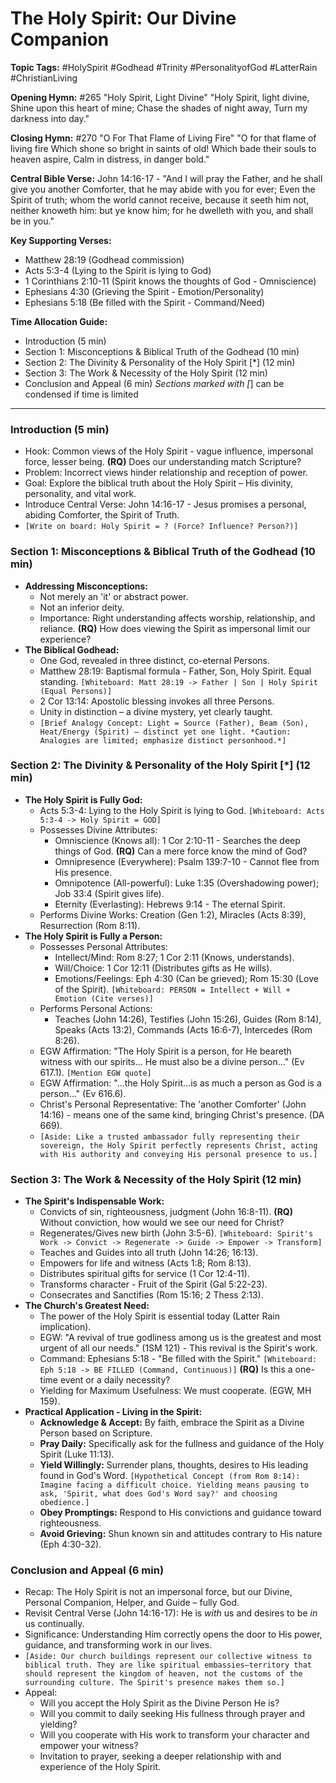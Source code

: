 # The Holy Spirit: Our Divine Companion

**Topic Tags:** #HolySpirit #Godhead #Trinity #PersonalityofGod #LatterRain
#ChristianLiving

**Opening Hymn:** #265 "Holy Spirit, Light Divine" "Holy Spirit, light divine,
Shine upon this heart of mine; Chase the shades of night away, Turn my darkness
into day."

**Closing Hymn:** #270 "O For That Flame of Living Fire" "O for that flame of
living fire Which shone so bright in saints of old! Which bade their souls to
heaven aspire, Calm in distress, in danger bold."

**Central Bible Verse:** John 14:16-17 - "And I will pray the Father, and he
shall give you another Comforter, that he may abide with you for ever; Even the
Spirit of truth; whom the world cannot receive, because it seeth him not,
neither knoweth him: but ye know him; for he dwelleth with you, and shall be in
you."

**Key Supporting Verses:**

- Matthew 28:19 (Godhead commission)
- Acts 5:3-4 (Lying to the Spirit is lying to God)
- 1 Corinthians 2:10-11 (Spirit knows the thoughts of God - Omniscience)
- Ephesians 4:30 (Grieving the Spirit - Emotion/Personality)
- Ephesians 5:18 (Be filled with the Spirit - Command/Need)

**Time Allocation Guide:**

- Introduction (5 min)
- Section 1: Misconceptions & Biblical Truth of the Godhead (10 min)
- Section 2: The Divinity & Personality of the Holy Spirit [*] (12 min)
- Section 3: The Work & Necessity of the Holy Spirit (12 min)
- Conclusion and Appeal (6 min) _Sections marked with [_] can be condensed if
  time is limited

---

### Introduction (5 min)

- Hook: Common views of the Holy Spirit - vague influence, impersonal force,
  lesser being. **(RQ)** Does our understanding match Scripture?
- Problem: Incorrect views hinder relationship and reception of power.
- Goal: Explore the biblical truth about the Holy Spirit – His divinity,
  personality, and vital work.
- Introduce Central Verse: John 14:16-17 - Jesus promises a personal, abiding
  Comforter, the Spirit of Truth.
- `[Write on board: Holy Spirit = ? (Force? Influence? Person?)]`

### Section 1: Misconceptions & Biblical Truth of the Godhead (10 min)

- **Addressing Misconceptions:**
  - Not merely an 'it' or abstract power.
  - Not an inferior deity.
  - Importance: Right understanding affects worship, relationship, and reliance.
    **(RQ)** How does viewing the Spirit as impersonal limit our experience?
- **The Biblical Godhead:**
  - One God, revealed in three distinct, co-eternal Persons.
  - Matthew 28:19: Baptismal formula - Father, Son, Holy Spirit. Equal standing.
    `[Whiteboard: Matt 28:19 -> Father | Son | Holy Spirit (Equal Persons)]`
  - 2 Cor 13:14: Apostolic blessing invokes all three Persons.
  - Unity in distinction – a divine mystery, yet clearly taught.
  - `[Brief Analogy Concept: Light = Source (Father), Beam (Son), Heat/Energy (Spirit) – distinct yet one light. *Caution: Analogies are limited; emphasize distinct personhood.*]`

### Section 2: The Divinity & Personality of the Holy Spirit [*] (12 min)

- **The Holy Spirit is Fully God:**
  - Acts 5:3-4: Lying to the Holy Spirit is lying to God.
    `[Whiteboard: Acts 5:3-4 -> Holy Spirit = GOD]`
  - Possesses Divine Attributes:
    - Omniscience (Knows all): 1 Cor 2:10-11 - Searches the deep things of God.
      **(RQ)** Can a mere force know the mind of God?
    - Omnipresence (Everywhere): Psalm 139:7-10 - Cannot flee from His presence.
    - Omnipotence (All-powerful): Luke 1:35 (Overshadowing power); Job 33:4
      (Spirit gives life).
    - Eternity (Everlasting): Hebrews 9:14 - The eternal Spirit.
  - Performs Divine Works: Creation (Gen 1:2), Miracles (Acts 8:39),
    Resurrection (Rom 8:11).
- **The Holy Spirit is Fully a Person:**
  - Possesses Personal Attributes:
    - Intellect/Mind: Rom 8:27; 1 Cor 2:11 (Knows, understands).
    - Will/Choice: 1 Cor 12:11 (Distributes gifts as He wills).
    - Emotions/Feelings: Eph 4:30 (Can be grieved); Rom 15:30 (Love of the
      Spirit). `[Whiteboard: PERSON = Intellect + Will + Emotion (Cite verses)]`
  - Performs Personal Actions:
    - Teaches (John 14:26), Testifies (John 15:26), Guides (Rom 8:14), Speaks
      (Acts 13:2), Commands (Acts 16:6-7), Intercedes (Rom 8:26).
  - EGW Affirmation: "The Holy Spirit is a person, for He beareth witness with
    our spirits... He must also be a divine person..." (Ev 617.1).
    `[Mention EGW quote]`
  - EGW Affirmation: "...the Holy Spirit...is as much a person as God is a
    person..." (Ev 616.6).
  - Christ's Personal Representative: The 'another Comforter' (John 14:16) -
    means one of the same kind, bringing Christ's presence. (DA 669).
  - `[Aside: Like a trusted ambassador fully representing their sovereign, the Holy Spirit perfectly represents Christ, acting with His authority and conveying His personal presence to us.]`

### Section 3: The Work & Necessity of the Holy Spirit (12 min)

- **The Spirit's Indispensable Work:**
  - Convicts of sin, righteousness, judgment (John 16:8-11). **(RQ)** Without
    conviction, how would we see our need for Christ?
  - Regenerates/Gives new birth (John 3:5-6).
    `[Whiteboard: Spirit's Work -> Convict -> Regenerate -> Guide -> Empower -> Transform]`
  - Teaches and Guides into all truth (John 14:26; 16:13).
  - Empowers for life and witness (Acts 1:8; Rom 8:13).
  - Distributes spiritual gifts for service (1 Cor 12:4-11).
  - Transforms character - Fruit of the Spirit (Gal 5:22-23).
  - Consecrates and Sanctifies (Rom 15:16; 2 Thess 2:13).
- **The Church's Greatest Need:**
  - The power of the Holy Spirit is essential today (Latter Rain implication).
  - EGW: "A revival of true godliness among us is the greatest and most urgent
    of all our needs." (1SM 121) - This revival is the Spirit's work.
  - Command: Ephesians 5:18 - "Be filled with the Spirit."
    `[Whiteboard: Eph 5:18 -> BE FILLED (Command, Continuous)]` **(RQ)** Is this
    a one-time event or a daily necessity?
  - Yielding for Maximum Usefulness: We must cooperate. (EGW, MH 159).
- **Practical Application - Living in the Spirit:**
  - **Acknowledge & Accept:** By faith, embrace the Spirit as a Divine Person
    based on Scripture.
  - **Pray Daily:** Specifically ask for the fullness and guidance of the Holy
    Spirit (Luke 11:13).
  - **Yield Willingly:** Surrender plans, thoughts, desires to His leading found
    in God's Word.
    `[Hypothetical Concept (from Rom 8:14): Imagine facing a difficult choice. Yielding means pausing to ask, 'Spirit, what does God's Word say?' and choosing obedience.]`
  - **Obey Promptings:** Respond to His convictions and guidance toward
    righteousness.
  - **Avoid Grieving:** Shun known sin and attitudes contrary to His nature (Eph
    4:30-32).

### Conclusion and Appeal (6 min)

- Recap: The Holy Spirit is not an impersonal force, but our Divine, Personal
  Companion, Helper, and Guide – fully God.
- Revisit Central Verse (John 14:16-17): He is _with_ us and desires to be _in_
  us continually.
- Significance: Understanding Him correctly opens the door to His power,
  guidance, and transforming work in our lives.
- `[Aside: Our church buildings represent our collective witness to biblical truth. They are like spiritual embassies—territory that should represent the kingdom of heaven, not the customs of the surrounding culture. The Spirit's presence makes them so.]`
- Appeal:
  - Will you accept the Holy Spirit as the Divine Person He is?
  - Will you commit to daily seeking His fullness through prayer and yielding?
  - Will you cooperate with His work to transform your character and empower
    your witness?
  - Invitation to prayer, seeking a deeper relationship with and experience of
    the Holy Spirit.
